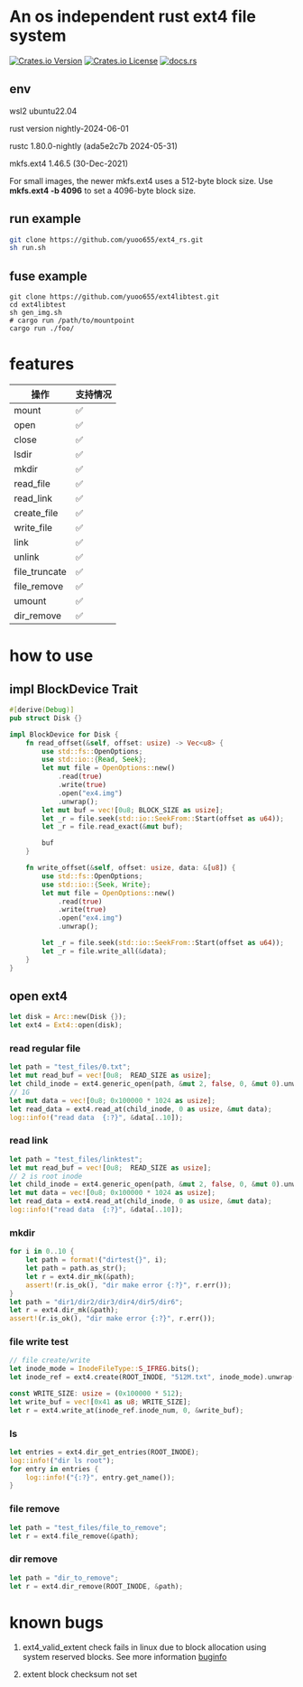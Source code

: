 # An os independent rust ext4 file system

[![Crates.io Version](https://img.shields.io/crates/v/ext4_rs)](https://crates.io/crates/ext4_rs)
[![Crates.io License](https://img.shields.io/crates/l/ext4_rs)](LICENSE)
[![docs.rs](https://img.shields.io/docsrs/ext4_rs)](https://docs.rs/ext4_rs)

## env
wsl2 ubuntu22.04

rust version nightly-2024-06-01

rustc 1.80.0-nightly (ada5e2c7b 2024-05-31)

mkfs.ext4 1.46.5 (30-Dec-2021) 

For small images, the newer mkfs.ext4 uses a 512-byte block size. Use **mkfs.ext4 -b 4096** to set a 4096-byte block size.

## run example
```sh
git clone https://github.com/yuoo655/ext4_rs.git
sh run.sh
```
## fuse example
```
git clone https://github.com/yuoo655/ext4libtest.git
cd ext4libtest
sh gen_img.sh
# cargo run /path/to/mountpoint
cargo run ./foo/
```
# features

| 操作         |支持情况| 
|--------------|------|
| mount        | ✅   |
| open         | ✅   |
| close        | ✅   |
| lsdir        | ✅   |
| mkdir        | ✅   |
| read_file    | ✅   |
| read_link    | ✅   |
| create_file  | ✅   |
| write_file   | ✅   |
| link         | ✅   |
| unlink       | ✅   |
| file_truncate| ✅   |
| file_remove  | ✅   |
| umount       | ✅   |
| dir_remove   | ✅   |



# how to use 

## impl BlockDevice Trait

```rust
#[derive(Debug)]
pub struct Disk {}

impl BlockDevice for Disk {
    fn read_offset(&self, offset: usize) -> Vec<u8> {
        use std::fs::OpenOptions;
        use std::io::{Read, Seek};
        let mut file = OpenOptions::new()
            .read(true)
            .write(true)
            .open("ex4.img")
            .unwrap();
        let mut buf = vec![0u8; BLOCK_SIZE as usize];
        let _r = file.seek(std::io::SeekFrom::Start(offset as u64));
        let _r = file.read_exact(&mut buf);

        buf
    }

    fn write_offset(&self, offset: usize, data: &[u8]) {
        use std::fs::OpenOptions;
        use std::io::{Seek, Write};
        let mut file = OpenOptions::new()
            .read(true)
            .write(true)
            .open("ex4.img")
            .unwrap();

        let _r = file.seek(std::io::SeekFrom::Start(offset as u64));
        let _r = file.write_all(&data);
    }
}

```

## open ext4

```rust
let disk = Arc::new(Disk {});
let ext4 = Ext4::open(disk);
```

### read regular file
```rust
let path = "test_files/0.txt";
let mut read_buf = vec![0u8;  READ_SIZE as usize];
let child_inode = ext4.generic_open(path, &mut 2, false, 0, &mut 0).unwrap();
// 1G
let mut data = vec![0u8; 0x100000 * 1024 as usize];
let read_data = ext4.read_at(child_inode, 0 as usize, &mut data);
log::info!("read data  {:?}", &data[..10]);
```

### read link
```rust
let path = "test_files/linktest";
let mut read_buf = vec![0u8;  READ_SIZE as usize];
// 2 is root inode
let child_inode = ext4.generic_open(path, &mut 2, false, 0, &mut 0).unwrap();
let mut data = vec![0u8; 0x100000 * 1024 as usize];
let read_data = ext4.read_at(child_inode, 0 as usize, &mut data);
log::info!("read data  {:?}", &data[..10]);
```

### mkdir
```rust    
for i in 0..10 {
    let path = format!("dirtest{}", i);
    let path = path.as_str();
    let r = ext4.dir_mk(&path);
    assert!(r.is_ok(), "dir make error {:?}", r.err());
}
let path = "dir1/dir2/dir3/dir4/dir5/dir6";
let r = ext4.dir_mk(&path);
assert!(r.is_ok(), "dir make error {:?}", r.err());
```

### file write test
```rust
// file create/write
let inode_mode = InodeFileType::S_IFREG.bits();
let inode_ref = ext4.create(ROOT_INODE, "512M.txt", inode_mode).unwrap();

const WRITE_SIZE: usize = (0x100000 * 512);
let write_buf = vec![0x41 as u8; WRITE_SIZE];
let r = ext4.write_at(inode_ref.inode_num, 0, &write_buf);
```


### ls
```rust
let entries = ext4.dir_get_entries(ROOT_INODE);
log::info!("dir ls root");
for entry in entries {
    log::info!("{:?}", entry.get_name());
}
```

### file remove
```rust
let path = "test_files/file_to_remove";
let r = ext4.file_remove(&path);
```

### dir remove
```rust
let path = "dir_to_remove";
let r = ext4.dir_remove(ROOT_INODE, &path);
```


# known bugs
1. ext4_valid_extent check fails in linux due to block allocation using system reserved blocks. See more information [buginfo](./buginfo.md)

2. extent block checksum not set
